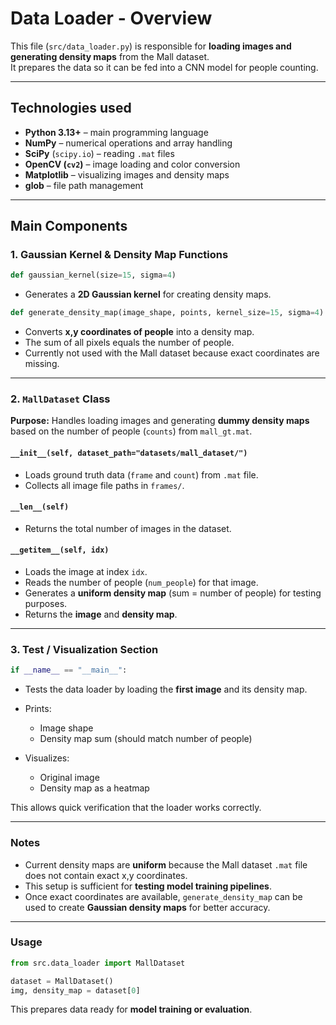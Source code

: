 # Data Loader - Overview

This file (`src/data_loader.py`) is responsible for **loading images and generating density maps** from the Mall dataset.  
It prepares the data so it can be fed into a CNN model for people counting.

---

## Technologies used

- **Python 3.13+** – main programming language
- **NumPy** – numerical operations and array handling
- **SciPy** (`scipy.io`) – reading `.mat` files
- **OpenCV (`cv2`)** – image loading and color conversion
- **Matplotlib** – visualizing images and density maps
- **glob** – file path management

---

## Main Components

### 1. Gaussian Kernel & Density Map Functions

```python
def gaussian_kernel(size=15, sigma=4)
````

* Generates a **2D Gaussian kernel** for creating density maps.

```python
def generate_density_map(image_shape, points, kernel_size=15, sigma=4)
```

* Converts **x,y coordinates of people** into a density map.
* The sum of all pixels equals the number of people.
* Currently not used with the Mall dataset because exact coordinates are missing.

---

### 2. `MallDataset` Class

**Purpose:** Handles loading images and generating **dummy density maps** based on the number of people (`counts`) from `mall_gt.mat`.

#### `__init__(self, dataset_path="datasets/mall_dataset/")`

* Loads ground truth data (`frame` and `count`) from `.mat` file.
* Collects all image file paths in `frames/`.

#### `__len__(self)`

* Returns the total number of images in the dataset.

#### `__getitem__(self, idx)`

* Loads the image at index `idx`.
* Reads the number of people (`num_people`) for that image.
* Generates a **uniform density map** (sum = number of people) for testing purposes.
* Returns the **image** and **density map**.

---

### 3. Test / Visualization Section

```python
if __name__ == "__main__":
```

* Tests the data loader by loading the **first image** and its density map.
* Prints:

  * Image shape
  * Density map sum (should match number of people)
* Visualizes:

  * Original image
  * Density map as a heatmap

This allows quick verification that the loader works correctly.

---

### Notes

* Current density maps are **uniform** because the Mall dataset `.mat` file does not contain exact x,y coordinates.
* This setup is sufficient for **testing model training pipelines**.
* Once exact coordinates are available, `generate_density_map` can be used to create **Gaussian density maps** for better accuracy.

---

### Usage

```python
from src.data_loader import MallDataset

dataset = MallDataset()
img, density_map = dataset[0]
```

This prepares data ready for **model training or evaluation**.
